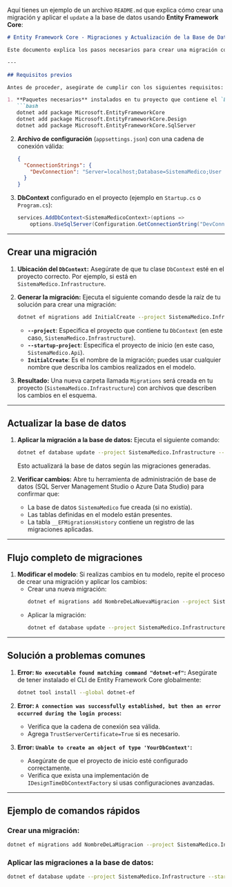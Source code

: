 Aquí tienes un ejemplo de un archivo `README.md` que explica cómo crear una migración y aplicar el `update` a la base de datos usando **Entity Framework Core**:

```markdown
# Entity Framework Core - Migraciones y Actualización de la Base de Datos

Este documento explica los pasos necesarios para crear una migración con **Entity Framework Core** y aplicarla a la base de datos.

---

## Requisitos previos

Antes de proceder, asegúrate de cumplir con los siguientes requisitos:

1. **Paquetes necesarios** instalados en tu proyecto que contiene el `DbContext`:
   ```bash
   dotnet add package Microsoft.EntityFrameworkCore
   dotnet add package Microsoft.EntityFrameworkCore.Design
   dotnet add package Microsoft.EntityFrameworkCore.SqlServer
   ```

2. **Archivo de configuración** (`appsettings.json`) con una cadena de conexión válida:
   ```json
   {
     "ConnectionStrings": {
       "DevConnection": "Server=localhost;Database=SistemaMedico;User Id=sa;Password=your_password;TrustServerCertificate=True;"
     }
   }
   ```

3. **DbContext** configurado en el proyecto (ejemplo en `Startup.cs` o `Program.cs`):
   ```csharp
   services.AddDbContext<SistemaMedicoContext>(options =>
       options.UseSqlServer(Configuration.GetConnectionString("DevConnection")));
   ```

---

## Crear una migración

1. **Ubicación del `DbContext`:**
   Asegúrate de que tu clase `DbContext` esté en el proyecto correcto. Por ejemplo, si está en `SistemaMedico.Infrastructure`.

2. **Generar la migración:**
   Ejecuta el siguiente comando desde la raíz de tu solución para crear una migración:
   ```bash
   dotnet ef migrations add InitialCreate --project SistemaMedico.Infrastructure --startup-project SistemaMedico.Api
   ```

   - **`--project`**: Especifica el proyecto que contiene tu `DbContext` (en este caso, `SistemaMedico.Infrastructure`).
   - **`--startup-project`**: Especifica el proyecto de inicio (en este caso, `SistemaMedico.Api`).
   - **`InitialCreate`**: Es el nombre de la migración; puedes usar cualquier nombre que describa los cambios realizados en el modelo.

3. **Resultado:**
   Una nueva carpeta llamada `Migrations` será creada en tu proyecto (`SistemaMedico.Infrastructure`) con archivos que describen los cambios en el esquema.

---

## Actualizar la base de datos

1. **Aplicar la migración a la base de datos:**
   Ejecuta el siguiente comando:
   ```bash
   dotnet ef database update --project SistemaMedico.Infrastructure --startup-project SistemaMedico.Api
   ```

   Esto actualizará la base de datos según las migraciones generadas.

2. **Verificar cambios:**
   Abre tu herramienta de administración de base de datos (SQL Server Management Studio o Azure Data Studio) para confirmar que:
   - La base de datos `SistemaMedico` fue creada (si no existía).
   - Las tablas definidas en el modelo están presentes.
   - La tabla `__EFMigrationsHistory` contiene un registro de las migraciones aplicadas.

---

## Flujo completo de migraciones

1. **Modificar el modelo**: Si realizas cambios en tu modelo, repite el proceso de crear una migración y aplicar los cambios:
   - Crear una nueva migración:
     ```bash
     dotnet ef migrations add NombreDeLaNuevaMigracion --project SistemaMedico.Infrastructure --startup-project SistemaMedico.Api
     ```
   - Aplicar la migración:
     ```bash
     dotnet ef database update --project SistemaMedico.Infrastructure --startup-project SistemaMedico.Api
     ```

---

## Solución a problemas comunes

1. **Error: `No executable found matching command "dotnet-ef"`:**
   Asegúrate de tener instalado el CLI de Entity Framework Core globalmente:
   ```bash
   dotnet tool install --global dotnet-ef
   ```

2. **Error: `A connection was successfully established, but then an error occurred during the login process`:**
   - Verifica que la cadena de conexión sea válida.
   - Agrega `TrustServerCertificate=True` si es necesario.

3. **Error: `Unable to create an object of type 'YourDbContext'`:**
   - Asegúrate de que el proyecto de inicio esté configurado correctamente.
   - Verifica que exista una implementación de `IDesignTimeDbContextFactory` si usas configuraciones avanzadas.

---

## Ejemplo de comandos rápidos

### Crear una migración:
```bash
dotnet ef migrations add NombreDeLaMigracion --project SistemaMedico.Infrastructure --startup-project SistemaMedico.Api
```

### Aplicar las migraciones a la base de datos:
```bash
dotnet ef database update --project SistemaMedico.Infrastructure --startup-project SistemaMedico.Api
```
